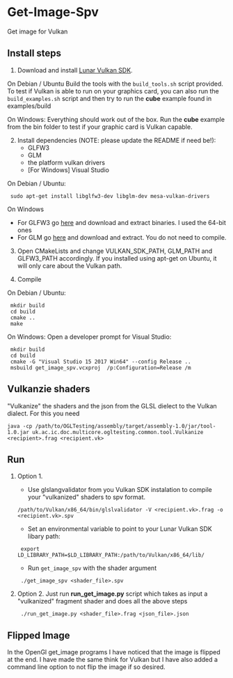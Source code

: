 # Get-Image-Spv

Get image for Vulkan

## Install steps

1. Download and install [Lunar Vulkan SDK](https://vulkan.lunarg.com/ "Lunar Vulkan SDK").

On Debian / Ubuntu
   Build the tools with the `build_tools.sh` script provided. To test if Vulkan is able to run on your graphics card, you can also run the `build_examples.sh` script and then try to run the **cube** example found in examples/build

On Windows:
   Everything should work out of the box. Run the **cube** example from the bin folder to test if your graphic card is Vulkan capable.

   
2. Install dependencies (NOTE: please update the README if need be!):
   * GLFW3
   * GLM
   * the platform vulkan drivers
   * [For Windows] Visual Studio

On Debian / Ubuntu:

   ```
	sudo apt-get install libglfw3-dev libglm-dev mesa-vulkan-drivers
   ```
   
On Windows
   * For GLFW3 go [here](http://www.glfw.org/download.html "GLFW3") and download and extract binaries. I used the 64-bit ones 
   * For GLM go [here](http://glm.g-truc.net/0.9.8/index.html "GLM") and download and extract. You do not need to compile.
	

3. Open CMakeLists and change VULKAN_SDK_PATH, GLM_PATH and GLFW3_PATH accordingly. If you installed using apt-get on Ubuntu, it will only care about the Vulkan path.

4. Compile

On Debian / Ubuntu:

   ```
	mkdir build
	cd build
	cmake ..
	make
   ```
   
On Windows:
	Open a developer prompt for Visual Studio:
	
   ```
	mkdir build
	cd build
	cmake -G "Visual Studio 15 2017 Win64" --config Release ..
	msbuild get_image_spv.vcxproj  /p:Configuration=Release /m
   ```

## Vulkanzie shaders

"Vulkanize" the shaders and the json from the GLSL dielect to the Vulkan dialect. For this you need
   ```
   java -cp /path/to/OGLTesting/assembly/target/assembly-1.0/jar/tool-1.0.jar uk.ac.ic.doc.multicore.ogltesting.common.tool.Vulkanize <recipient>.frag <recipient.vk>
   ```

## Run
1. Option 1.
   * Use glslangvalidator from you Vulkan SDK instalation to compile your "vulkanized" shaders to spv format.
   ```
   /path/to/Vulkan/x86_64/bin/glslvalidator -V <recipient.vk>.frag -o <recipient.vk>.spv
   ```
   * Set an environmental variable to point to your Lunar Vulkan SDK libary path:
   ```
	export LD_LIBRARY_PATH=$LD_LIBRARY_PATH:/path/to/Vulkan/x86_64/lib/
   ```
   * Run `get_image_spv` with the shader argument
   ```
	./get_image_spv <shader_file>.spv
    ```


2. Option 2. Just run **run_get_image.py** script which takes as input a "vulkanized" fragment shader and does all the above steps
   ```
	./run_get_image.py <shader_file>.frag <json_file>.json
    ```

## Flipped Image

In the OpenGl get_image programs I have noticed that the image is flipped at the end. I have made the same think for Vulkan but I have also added a command line option to not flip the image if so desired.
